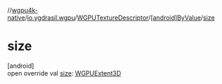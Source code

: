 //[wgpu4k-native](../../../../index.md)/[io.ygdrasil.wgpu](../../index.md)/[WGPUTextureDescriptor](../index.md)/[[android]ByValue](index.md)/[size](size.md)

# size

[android]\
open override val [size](size.md): [WGPUExtent3D](../../-w-g-p-u-extent3-d/index.md)